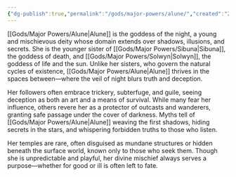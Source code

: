 ```yaml
---
{"dg-publish":true,"permalink":"/gods/major-powers/alune/","created":"2025-03-01T00:34:18.546-07:00"}
---
```


[[Gods/Major Powers/Alune\|Alune]] is the goddess of the night, a young and mischievous deity whose domain extends over shadows, illusions, and secrets. She is the younger sister of [[Gods/Major Powers/Sibuna\|Sibuna]], the goddess of death, and [[Gods/Major Powers/Solwyn\|Solwyn]], the goddess of life and the sun. Unlike her sisters, who govern the natural cycles of existence, [[Gods/Major Powers/Alune\|Alune]] thrives in the spaces between—where the veil of night blurs truth and deception.

Her followers often embrace trickery, subterfuge, and guile, seeing deception as both an art and a means of survival. While many fear her influence, others revere her as a protector of outcasts and wanderers, granting safe passage under the cover of darkness. Myths tell of [[Gods/Major Powers/Alune\|Alune]] weaving the first shadows, hiding secrets in the stars, and whispering forbidden truths to those who listen.

Her temples are rare, often disguised as mundane structures or hidden beneath the surface world, known only to those who seek them. Though she is unpredictable and playful, her divine mischief always serves a purpose—whether for good or ill is often left to fate.